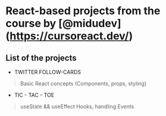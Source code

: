 # React-based projects from the course by [@midudev] (https://cursoreact.dev/)

## List of the projects
- TWITTER FOLLOW-CARDS
> Basic React concepts (Components, props, styling)
- TIC - TAC - TOE
> useState && useEffect Hooks, handling Events
